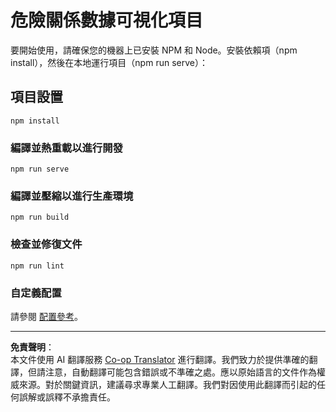 <!--
CO_OP_TRANSLATOR_METADATA:
{
  "original_hash": "5c51a54dd89075a7a362890117b7ed9e",
  "translation_date": "2025-08-27T10:11:36+00:00",
  "source_file": "3-Data-Visualization/13-meaningful-visualizations/starter/README.md",
  "language_code": "mo"
}
-->
# 危險關係數據可視化項目

要開始使用，請確保您的機器上已安裝 NPM 和 Node。安裝依賴項（npm install），然後在本地運行項目（npm run serve）：

## 項目設置
```
npm install
```

### 編譯並熱重載以進行開發
```
npm run serve
```

### 編譯並壓縮以進行生產環境
```
npm run build
```

### 檢查並修復文件
```
npm run lint
```

### 自定義配置
請參閱 [配置參考](https://cli.vuejs.org/config/)。

---

**免責聲明**：  
本文件使用 AI 翻譯服務 [Co-op Translator](https://github.com/Azure/co-op-translator) 進行翻譯。我們致力於提供準確的翻譯，但請注意，自動翻譯可能包含錯誤或不準確之處。應以原始語言的文件作為權威來源。對於關鍵資訊，建議尋求專業人工翻譯。我們對因使用此翻譯而引起的任何誤解或誤釋不承擔責任。